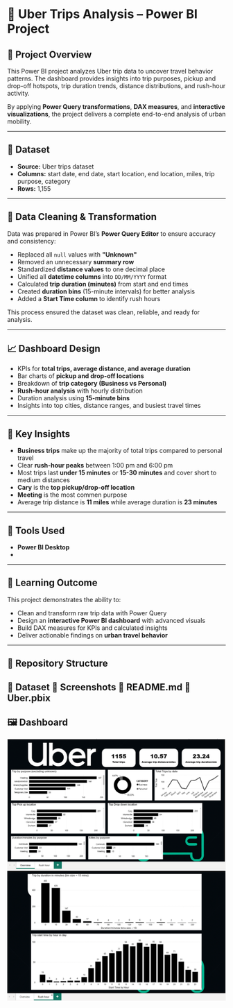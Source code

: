 # 🚗 Uber Trips Analysis – Power BI Project  

## 📌 Project Overview  
This Power BI project analyzes Uber trip data to uncover travel behavior patterns. The dashboard provides insights into trip purposes, pickup and drop-off hotspots, trip duration trends, distance distributions, and rush-hour activity.  

By applying **Power Query transformations**, **DAX measures**, and **interactive visualizations**, the project delivers a complete end-to-end analysis of urban mobility.  

---

## 📑 Dataset  
- **Source:** Uber trips dataset  
- **Columns:** start date, end date, start location, end location, miles, trip purpose, category  
- **Rows:** 1,155  
---

## 🧹 Data Cleaning & Transformation  
Data was prepared in Power BI’s **Power Query Editor** to ensure accuracy and consistency:  
- Replaced all `null` values with **"Unknown"**  
- Removed an unnecessary **summary row**  
- Standardized **distance values** to one decimal place  
- Unified all **datetime columns** into `DD/MM/YYYY` format  
- Calculated **trip duration (minutes)** from start and end times  
- Created **duration bins** (15-minute intervals) for better analysis  
- Added a **Start Time column** to identify rush hours  

This process ensured the dataset was clean, reliable, and ready for analysis.  


---

## 📈 Dashboard Design  
- KPIs for **total trips, average distance, and average duration**  
- Bar charts of **pickup and drop-off locations**  
- Breakdown of **trip category (Business vs Personal)**  
- **Rush-hour analysis** with hourly distribution  
- Duration analysis using **15-minute bins**  
- Insights into top cities, distance ranges, and busiest travel times  

---

## 🔑 Key Insights  
- **Business trips** make up the majority of total trips compared to personal travel  
- Clear **rush-hour peaks** between 1:00 pm and 6:00 pm 
- Most trips last **under 15 minutes** or **15-30 minutes** and cover short to medium distances  
- **Cary** is the **top pickup/drop-off location**
- **Meeting** is the most commen purpose
- Average trip distance is **11 miles** while average duration is **23 minutes** 

---

## 🚀 Tools Used
- **Power BI Desktop**
- 
---
## 📖 Learning Outcome  
This project demonstrates the ability to:  
- Clean and transform raw trip data with Power Query  
- Design an **interactive Power BI dashboard** with advanced visuals  
- Build DAX measures for KPIs and calculated insights  
- Deliver actionable findings on **urban travel behavior**  

---

## 📂 Repository Structure  
📂 Dataset
📂 Screenshots
📄 README.md
📄 Uber.pbix
---

## 🖼️ Dashboard  
![Dashboard Overview](Screenshots/Overview.PNG)  
![Rush Hour Analysis](Screenshots/Rush%20hour.PNG)  


